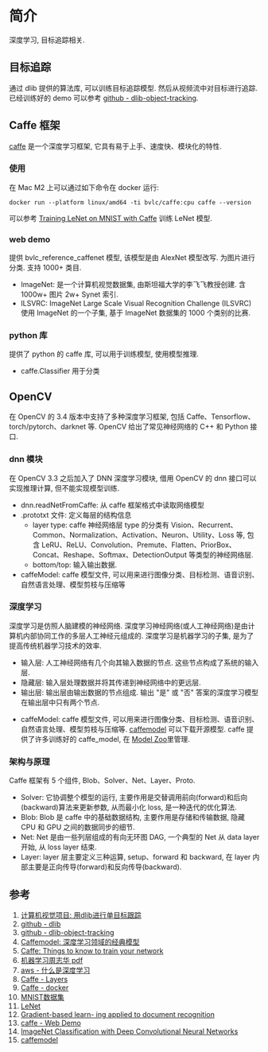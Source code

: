 # 简介
深度学习, 目标追踪相关.

## 目标追踪
通过 dlib 提供的算法库, 可以训练目标追踪模型. 然后从视频流中对目标进行追踪. 已经训练好的 demo 可以参考 [github - dlib-object-tracking](https://github.com/LaggyHammer/dlib-object-tracking).

## Caffe 框架
[caffe](https://caffe.berkeleyvision.org/) 是一个深度学习框架, 它具有易于上手、速度快、模块化的特性.

### 使用
在 Mac M2 上可以通过如下命令在 docker 运行: 
    
    docker run --platform linux/amd64 -ti bvlc/caffe:cpu caffe --version

可以参考 [Training LeNet on MNIST with Caffe](https://caffe.berkeleyvision.org/gathered/examples/mnist.html) 训练 LeNet 模型.

### web demo
提供 bvlc_reference_caffenet 模型, 该模型是由 AlexNet 模型改写. 为图片进行分类. 支持 1000+ 类目.
- ImageNet: 是一个计算机视觉数据集, 由斯坦福大学的李飞飞教授创建. 含 1000w+ 图片 2w+ Synet 索引.
- ILSVRC: ImageNet Large Scale Visual Recognition Challenge (ILSVRC) 使用 ImageNet 的一个子集, 基于 ImageNet 数据集的 1000 个类别的比赛. 

### python 库
提供了 python 的 caffe 库, 可以用于训练模型, 使用模型推理.
- caffe.Classifier 用于分类 

## OpenCV 
在 OpenCV 的 3.4 版本中支持了多种深度学习框架, 包括 Caffe、Tensorflow、torch/pytorch、darknet 等. OpenCV 给出了常见神经网络的 C++ 和 Python 接口.

### dnn 模块
在 OpenCV 3.3 之后加入了 DNN 深度学习模块, 借用 OpenCV 的 dnn 接口可以实现推理计算, 但不能实现模型训练.
+ dnn.readNetFromCaffe: 从 caffe 框架格式中读取网络模型
+ .prototxt 文件: 定义每层的结构信息
    - layer type: caffe 神经网络层 type 的分类有 Vision、Recurrent、Common、Normalization、Activation、Neuron、Utility、Loss 等, 包含 LeRU、ReLU、Convolution、Premute、Flatten、PriorBox、Concat、Reshape、Softmax、DetectionOutput 等类型的神经网络层.
    - bottom/top: 输入输出数据.
+ caffeModel: caffe 模型文件, 可以用来进行图像分类、目标检测、语音识别、自然语言处理、模型剪枝与压缩等

### 深度学习
深度学习是仿照人脑建模的神经网络. 深度学习神经网络(或人工神经网络)是由计算机内部协同工作的多层人工神经元组成的. 深度学习是机器学习的子集, 是为了提高传统机器学习技术的效率.
- 输入层: 人工神经网络有几个向其输入数据的节点. 这些节点构成了系统的输入层.
- 隐藏层: 输入层处理数据并将其传递到神经网络中的更远层.
- 输出层: 输出层由输出数据的节点组成. 输出 "是" 或 "否" 答案的深度学习模型在输出层中只有两个节点.
+ caffeModel: caffe 模型文件, 可以用来进行图像分类、目标检测、语音识别、自然语言处理、模型剪枝与压缩等. [caffemodel](http://dl.caffe.berkeleyvision.org/) 可以下载开源模型. caffe 提供了许多训练好的 caffe_model, 在 [Model Zoo](https://github.com/BVLC/caffe/wiki/Model-zoo)里管理.

### 架构与原理
Caffe 框架有 5 个组件, Blob、Solver、Net、Layer、Proto.
- Solver: 它协调整个模型的运行, 主要作用是交替调用前向(forward)和后向(backward)算法来更新参数, 从而最小化 loss, 是一种迭代的优化算法. 
- Blob: Blob 是 caffe 中的基础数据结构, 主要作用是存储和传输数据, 隐藏 CPU 和 GPU 之间的数据同步的细节.
- Net: Net 是由一些列层组成的有向无环图 DAG, 一个典型的 Net 从 data layer 开始, 从 loss layer 结束.
- Layer: layer 层主要定义三种运算, setup、forward 和 backward, 在 layer 内部主要是正向传导(forward)和反向传导(backward).

## 参考
1. [计算机视觉项目: 用dlib进行单目标跟踪](https://www.atyun.com/31701.html)
2. [github - dlib ](https://github.com/davisking/dlib)
3. [github - dlib-object-tracking](https://github.com/LaggyHammer/dlib-object-tracking)
4. [Caffemodel: 深度学习领域的经典模型](https://developer.baidu.com/article/details/1848415)
5. [Caffe: Things to know to train your network](https://github.com/arundasan91/Deep-Learning-with-Caffe/blob/master/Caffe_Things_to_know.md)
6. [机器学习周志华 pdf](https://github.com/Mikoto10032/DeepLearning/blob/master/books/机器学习周志华.pdf)
7. [aws - 什么是深度学习](https://aws.amazon.com/cn/what-is/deep-learning)
8. [Caffe - Layers](https://caffe.berkeleyvision.org/tutorial/layers.html)
9. [Caffe - docker](https://github.com/BVLC/caffe/tree/master/docker)
10. [MNIST数据集](https://docs.ultralytics.com/zh/datasets/classify/mnist/)
11. [LeNet](https://paddlepedia.readthedocs.io/en/latest/tutorials/computer_vision/classification/LeNet.html)
12. [Gradient-based learn- ing applied to document recognition](http://yann.lecun.com/exdb/publis/pdf/lecun-01a.pdf)
13. [caffe - Web Demo](https://caffe.berkeleyvision.org/gathered/examples/web_demo.html)
14. [ImageNet Classification with Deep Convolutional Neural Networks](https://papers.nips.cc/paper_files/paper/2012/hash/c399862d3b9d6b76c8436e924a68c45b-Abstract.html)
15. [caffemodel](http://dl.caffe.berkeleyvision.org/)
